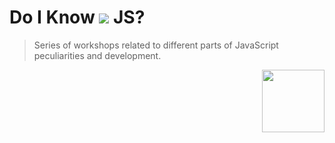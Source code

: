 # Do I Know ![](http://www.w3devcampus.com/wp-content/uploads/logoAndOther/logo_JavaScript.png) JS?

> Series of workshops related to different parts of JavaScript peculiarities and development.

<img src="http://www.w3devcampus.com/wp-content/uploads/logoAndOther/logo_JavaScript.png" width="100" align="right">


